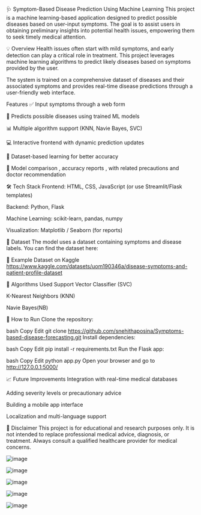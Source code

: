 🩺 Symptom-Based Disease Prediction Using Machine Learning
This project is a machine learning-based application designed to predict possible diseases based on user-input symptoms. The goal is to assist users in obtaining preliminary insights into potential health issues, empowering them to seek timely medical attention.

💡 Overview
Health issues often start with mild symptoms, and early detection can play a critical role in treatment. This project leverages machine learning algorithms to predict likely diseases based on symptoms provided by the user.

The system is trained on a comprehensive dataset of diseases and their associated symptoms and provides real-time disease predictions through a user-friendly web interface.

Features
✅ Input symptoms through a web form

🧠 Predicts possible diseases using trained ML models

📊 Multiple algorithm support (KNN, Navie Bayes, SVC)

💻 Interactive frontend with dynamic prediction updates

📁 Dataset-based learning for better accuracy

🧾 Model comparison , accuracy reports , with related precautions and doctor recommendation 

🛠️ Tech Stack
Frontend: HTML, CSS, JavaScript (or use Streamlit/Flask templates)

Backend: Python, Flask

Machine Learning: scikit-learn, pandas, numpy

Visualization: Matplotlib / Seaborn (for reports)

📂 Dataset
The model uses a dataset containing symptoms and disease labels. You can find the dataset here:

🔗 Example Dataset on Kaggle
https://www.kaggle.com/datasets/uom190346a/disease-symptoms-and-patient-profile-dataset

🧪 Algorithms Used
Support Vector Classifier (SVC)


K-Nearest Neighbors (KNN)

Navie Bayes(NB)



🚀 How to Run
Clone the repository:

bash
Copy
Edit
git clone https://github.com/snehithaposina/Symptoms-based-disease-forecasting.git
Install dependencies:

bash
Copy
Edit
pip install -r requirements.txt
Run the Flask app:

bash
Copy
Edit
python app.py
Open your browser and go to http://127.0.0.1:5000/

📈 Future Improvements
Integration with real-time medical databases

Adding severity levels or precautionary advice

Building a mobile app interface

Localization and multi-language support

🤝 Disclaimer
This project is for educational and research purposes only. It is not intended to replace professional medical advice, diagnosis, or treatment. Always consult a qualified healthcare provider for medical concerns.

![image](https://github.com/user-attachments/assets/673ff33c-df50-42c6-be90-d1aa7ba00509)

![image](https://github.com/user-attachments/assets/066efe69-d020-4c49-a188-bf65eaa1e4f6)

![image](https://github.com/user-attachments/assets/49835b81-b64a-474e-9eb2-18732b25ef1f)

![image](https://github.com/user-attachments/assets/45c6caff-1fd3-44fe-88b3-51c55f93b2c2)

![image](https://github.com/user-attachments/assets/73de59d5-68cb-4852-96f5-723182a491de)




